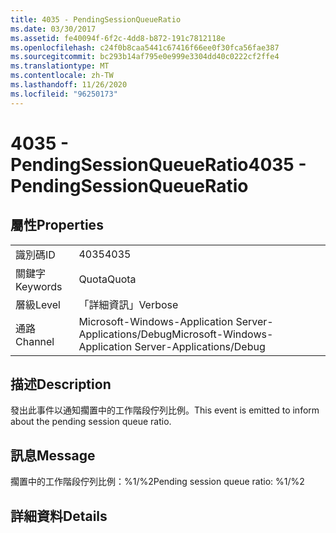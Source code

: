 ```yaml
---
title: 4035 - PendingSessionQueueRatio
ms.date: 03/30/2017
ms.assetid: fe40094f-6f2c-4dd8-b872-191c7812118e
ms.openlocfilehash: c24f0b8caa5441c67416f66ee0f30fca56fae387
ms.sourcegitcommit: bc293b14af795e0e999e3304dd40c0222cf2ffe4
ms.translationtype: MT
ms.contentlocale: zh-TW
ms.lasthandoff: 11/26/2020
ms.locfileid: "96250173"
---
```

# <a name="4035---pendingsessionqueueratio"></a><span data-ttu-id="c948c-102">4035 - PendingSessionQueueRatio</span><span class="sxs-lookup"><span data-stu-id="c948c-102">4035 - PendingSessionQueueRatio</span></span>

## <a name="properties"></a><span data-ttu-id="c948c-103">屬性</span><span class="sxs-lookup"><span data-stu-id="c948c-103">Properties</span></span>  
  
|||  
|-|-|  
|<span data-ttu-id="c948c-104">識別碼</span><span class="sxs-lookup"><span data-stu-id="c948c-104">ID</span></span>|<span data-ttu-id="c948c-105">4035</span><span class="sxs-lookup"><span data-stu-id="c948c-105">4035</span></span>|  
|<span data-ttu-id="c948c-106">關鍵字</span><span class="sxs-lookup"><span data-stu-id="c948c-106">Keywords</span></span>|<span data-ttu-id="c948c-107">Quota</span><span class="sxs-lookup"><span data-stu-id="c948c-107">Quota</span></span>|  
|<span data-ttu-id="c948c-108">層級</span><span class="sxs-lookup"><span data-stu-id="c948c-108">Level</span></span>|<span data-ttu-id="c948c-109">「詳細資訊」</span><span class="sxs-lookup"><span data-stu-id="c948c-109">Verbose</span></span>|  
|<span data-ttu-id="c948c-110">通路</span><span class="sxs-lookup"><span data-stu-id="c948c-110">Channel</span></span>|<span data-ttu-id="c948c-111">Microsoft-Windows-Application Server-Applications/Debug</span><span class="sxs-lookup"><span data-stu-id="c948c-111">Microsoft-Windows-Application Server-Applications/Debug</span></span>|  
  
## <a name="description"></a><span data-ttu-id="c948c-112">描述</span><span class="sxs-lookup"><span data-stu-id="c948c-112">Description</span></span>  

 <span data-ttu-id="c948c-113">發出此事件以通知擱置中的工作階段佇列比例。</span><span class="sxs-lookup"><span data-stu-id="c948c-113">This event is emitted to inform about the pending session queue ratio.</span></span>  
  
## <a name="message"></a><span data-ttu-id="c948c-114">訊息</span><span class="sxs-lookup"><span data-stu-id="c948c-114">Message</span></span>  

 <span data-ttu-id="c948c-115">擱置中的工作階段佇列比例：%1/%2</span><span class="sxs-lookup"><span data-stu-id="c948c-115">Pending session queue ratio: %1/%2</span></span>  
  
## <a name="details"></a><span data-ttu-id="c948c-116">詳細資料</span><span class="sxs-lookup"><span data-stu-id="c948c-116">Details</span></span>
